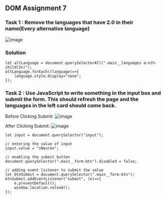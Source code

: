 ## DOM Assignment 7

### Task 1 : Remove the languages that have 2.0 in their name(Every alternative language)

![image](https://user-images.githubusercontent.com/48837703/216105274-3a8ace3a-a14a-4d9e-992e-8740d503a249.png)

### Solution

```
let altLanguage = document.querySelectorAll(".main__languages a:nth-child(2n)");
altLanguage.forEach((language)=>{
    language.style.display="none";
});
```

### Task 2 : Use JavaScript to write something in the input box and submit the form. This should refresh the page and the languages in the left card should come back.

Before Clicking Submit:
![image](https://user-images.githubusercontent.com/48837703/216134857-ed75d8a3-e3f9-4466-9d3e-08d128fe15d0.png)

After Clicking Submit:
![image](https://user-images.githubusercontent.com/48837703/216135402-341ce3fd-a788-4ef5-a383-e6d2189b6a32.png)

```
let input = document.querySelector("input");

// entering the value of input
input.value = "iNeuron";

// enabling the submit button
document.querySelector(".main__form-btn").disabled = false;

// adding event listener to submit the value
let btnSubmit = document.querySelector(".main__form-btn");
btnSubmit.addEventListener("submit", (e)=>{
    e.preventDefault();
    window.location.reload();
});
```

